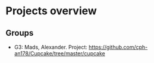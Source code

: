 # Projects overview
## Groups
* G3: Mads, Alexander. Project: https://github.com/cph-an178/Cupcake/tree/master/cupcake
